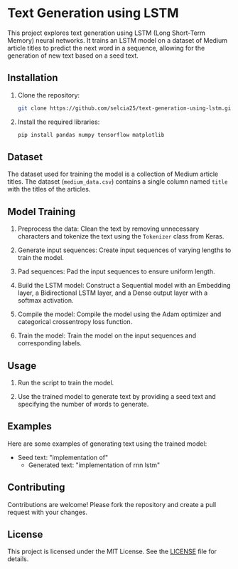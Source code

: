 # Text Generation using LSTM

This project explores text generation using LSTM (Long Short-Term Memory) neural networks. It trains an LSTM model on a dataset of Medium article titles to predict the next word in a sequence, allowing for the generation of new text based on a seed text.

## Installation

1. Clone the repository:
   ```sh
   git clone https://github.com/selcia25/text-generation-using-lstm.git
   ```

2. Install the required libraries:
   ```sh
   pip install pandas numpy tensorflow matplotlib
   ```

## Dataset

The dataset used for training the model is a collection of Medium article titles. The dataset (`medium_data.csv`) contains a single column named `title` with the titles of the articles.

## Model Training

1. Preprocess the data: Clean the text by removing unnecessary characters and tokenize the text using the `Tokenizer` class from Keras.

2. Generate input sequences: Create input sequences of varying lengths to train the model.

3. Pad sequences: Pad the input sequences to ensure uniform length.

4. Build the LSTM model: Construct a Sequential model with an Embedding layer, a Bidirectional LSTM layer, and a Dense output layer with a softmax activation.

5. Compile the model: Compile the model using the Adam optimizer and categorical crossentropy loss function.

6. Train the model: Train the model on the input sequences and corresponding labels.

## Usage

1. Run the script to train the model.

2. Use the trained model to generate text by providing a seed text and specifying the number of words to generate.

## Examples

Here are some examples of generating text using the trained model:

- Seed text: "implementation of"
  - Generated text: "implementation of rnn lstm"

## Contributing

Contributions are welcome! Please fork the repository and create a pull request with your changes.

## License

This project is licensed under the MIT License. See the [LICENSE](LICENSE) file for details.
